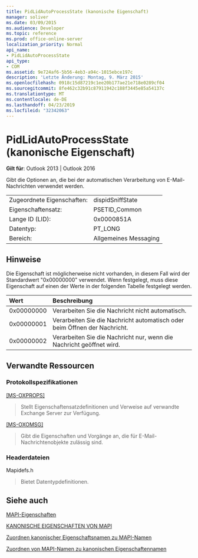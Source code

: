 ```yaml
---
title: PidLidAutoProcessState (kanonische Eigenschaft)
manager: soliver
ms.date: 03/09/2015
ms.audience: Developer
ms.topic: reference
ms.prod: office-online-server
localization_priority: Normal
api_name:
- PidLidAutoProcessState
api_type:
- COM
ms.assetid: 9e724af6-5b56-4eb3-a94c-1015ebce197c
description: 'Letzte Änderung: Montag, 9. März 2015'
ms.openlocfilehash: 0918c15d87219c1ee20b177ae21e718e0289cf04
ms.sourcegitcommit: 8fe462c32b91c87911942c188f3445e85a54137c
ms.translationtype: MT
ms.contentlocale: de-DE
ms.lasthandoff: 04/23/2019
ms.locfileid: "32342063"
---
```

# <a name="pidlidautoprocessstate-canonical-property"></a>PidLidAutoProcessState (kanonische Eigenschaft)

  
  
**Gilt für**: Outlook 2013 | Outlook 2016 
  
Gibt die Optionen an, die bei der automatischen Verarbeitung von E-Mail-Nachrichten verwendet werden.
  
|||
|:-----|:-----|
|Zugeordnete Eigenschaften:  <br/> |dispidSniffState  <br/> |
|Eigenschaftensatz:  <br/> |PSETID_Common  <br/> |
|Lange ID (LID):  <br/> |0x0000851A  <br/> |
|Datentyp:  <br/> |PT_LONG  <br/> |
|Bereich:  <br/> |Allgemeines Messaging  <br/> |
   
## <a name="remarks"></a>Hinweise

Die Eigenschaft ist möglicherweise nicht vorhanden, in diesem Fall wird der Standardwert "0x00000000" verwendet. Wenn festgelegt, muss diese Eigenschaft auf einen der Werte in der folgenden Tabelle festgelegt werden.
  
|**Wert**|**Beschreibung**|
|:-----|:-----|
|0x00000000  <br/> |Verarbeiten Sie die Nachricht nicht automatisch.  <br/> |
|0x00000001  <br/> |Verarbeiten Sie die Nachricht automatisch oder beim Öffnen der Nachricht.  <br/> |
|0x00000002  <br/> |Verarbeiten Sie die Nachricht nur, wenn die Nachricht geöffnet wird.  <br/> |
   
## <a name="related-resources"></a>Verwandte Ressourcen

### <a name="protocol-specifications"></a>Protokollspezifikationen

[[MS-OXPROPS]](https://msdn.microsoft.com/library/f6ab1613-aefe-447d-a49c-18217230b148%28Office.15%29.aspx)
  
> Stellt Eigenschaftensatzdefinitionen und Verweise auf verwandte Exchange Server zur Verfügung.
    
[[MS-OXOMSG]](https://msdn.microsoft.com/library/daa9120f-f325-4afb-a738-28f91049ab3c%28Office.15%29.aspx)
  
> Gibt die Eigenschaften und Vorgänge an, die für E-Mail-Nachrichtenobjekte zulässig sind.
    
### <a name="header-files"></a>Headerdateien

Mapidefs.h
  
> Bietet Datentypdefinitionen.
    
## <a name="see-also"></a>Siehe auch



[MAPI-Eigenschaften](mapi-properties.md)
  
[KANONISCHE EIGENSCHAFTEN VON MAPI](mapi-canonical-properties.md)
  
[Zuordnen kanonischer Eigenschaftsnamen zu MAPI-Namen](mapping-canonical-property-names-to-mapi-names.md)
  
[Zuordnen von MAPI-Namen zu kanonischen Eigenschaftennamen](mapping-mapi-names-to-canonical-property-names.md)

